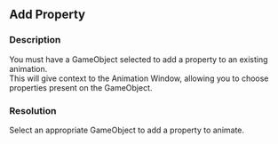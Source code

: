 ## Add Property
### Description
You must have a GameObject selected to add a property to an existing animation.  
This will give context to the Animation Window, allowing you to choose properties present on the GameObject.  

### Resolution
Select an appropriate GameObject to add a property to animate.